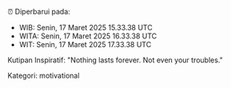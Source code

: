 ⏰ Diperbarui pada:
- WIB: Senin, 17 Maret 2025 15.33.38 UTC
- WITA: Senin, 17 Maret 2025 16.33.38 UTC
- WIT: Senin, 17 Maret 2025 17.33.38 UTC

Kutipan Inspiratif:
"Nothing lasts forever. Not even your troubles."


Kategori: motivational

